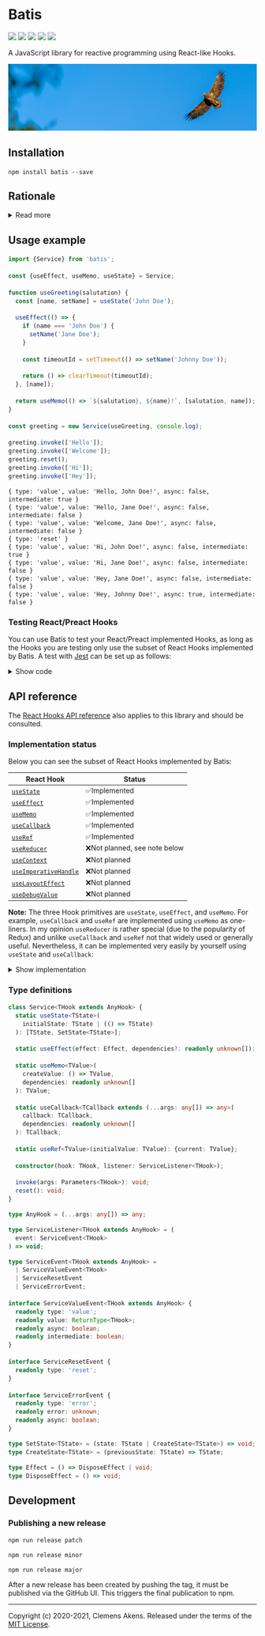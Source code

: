 # Batis

[![][ci-badge]][ci-link] [![][version-badge]][version-link]
[![][license-badge]][license-link] [![][types-badge]][types-link]
[![][size-badge]][size-link]

[ci-badge]: https://github.com/clebert/batis/workflows/CI/badge.svg
[ci-link]: https://github.com/clebert/batis
[version-badge]: https://badgen.net/npm/v/batis
[version-link]: https://www.npmjs.com/package/batis
[license-badge]: https://badgen.net/npm/license/batis
[license-link]: https://github.com/clebert/batis/blob/master/LICENSE
[types-badge]: https://badgen.net/npm/types/batis
[types-link]: https://github.com/clebert/batis
[size-badge]: https://badgen.net/bundlephobia/minzip/batis
[size-link]: https://bundlephobia.com/result?p=batis

A JavaScript library for reactive programming using React-like Hooks.

<img src="./eagle.jpg"/>

## Installation

```
npm install batis --save
```

## Rationale

<details>
  <summary>Read more</summary>

I am a front-end developer. One of the problems in front-end development is
managing state and deriving the user interface from it, as well as handling side
effects that change the state again. I mainly work with
[React](https://reactjs.org) which allows me to solve the described problem via
functional reactive programming.

Reactive programming is generally understood to be programming using
asynchronous data streams, which form the conceptual basis for libraries like
[RxJS](https://github.com/ReactiveX/rxjs),
[xstream](https://github.com/staltz/xstream), or as a counterpart to React
[Cycle.js](https://cycle.js.org). In React, however, reactive programming is not
about dealing with streams, but with so-called
[Hooks](https://reactjs.org/docs/hooks-intro.html#motivation).

A functional component is rendered, whereby side effects are declared based on
its current state (using the
[`useEffect`](https://reactjs.org/docs/hooks-overview.html#effect-hook) Hook),
which in turn can lead to state changes (using the
[`useState`](https://reactjs.org/docs/hooks-overview.html#state-hook) Hook) and
thus to further renderings.

Even though Hooks are actually a constrained solution for managing state in
actually stateless functional components, they have proven to be very elegant in
their design. In my opinion, they are particularly suitable for modeling
finite-state automata.

I wanted to use this kind of reactive programming in other areas as well, such
as programming web workers or even JavaScript-controlled robots. Therefore I
wrote Batis...

</details>

## Usage example

```js
import {Service} from 'batis';

const {useEffect, useMemo, useState} = Service;

function useGreeting(salutation) {
  const [name, setName] = useState('John Doe');

  useEffect(() => {
    if (name === 'John Doe') {
      setName('Jane Doe');
    }

    const timeoutId = setTimeout(() => setName('Johnny Doe'));

    return () => clearTimeout(timeoutId);
  }, [name]);

  return useMemo(() => `${salutation}, ${name}!`, [salutation, name]);
}

const greeting = new Service(useGreeting, console.log);

greeting.invoke(['Hello']);
greeting.invoke(['Welcome']);
greeting.reset();
greeting.invoke(['Hi']);
greeting.invoke(['Hey']);
```

```
{ type: 'value', value: 'Hello, John Doe!', async: false, intermediate: true }
{ type: 'value', value: 'Hello, Jane Doe!', async: false, intermediate: false }
{ type: 'value', value: 'Welcome, Jane Doe!', async: false, intermediate: false }
{ type: 'reset' }
{ type: 'value', value: 'Hi, John Doe!', async: false, intermediate: true }
{ type: 'value', value: 'Hi, Jane Doe!', async: false, intermediate: false }
{ type: 'value', value: 'Hey, Jane Doe!', async: false, intermediate: false }
{ type: 'value', value: 'Hey, Johnny Doe!', async: true, intermediate: false }
```

### Testing React/Preact Hooks

You can use Batis to test your React/Preact implemented Hooks, as long as the
Hooks you are testing only use the subset of React Hooks implemented by Batis. A
test with [Jest](https://jestjs.io) can be set up as follows:

<details>
  <summary>Show code</summary>

```js
import {Service} from 'batis';
```

```js
import * as React from 'react';

jest.mock('react', () => ({...React, ...Service}));
```

```js
jest.mock('preact/hooks', () => Service);
```

</details>

## API reference

The [React Hooks API reference](https://reactjs.org/docs/hooks-reference.html)
also applies to this library and should be consulted.

### Implementation status

Below you can see the subset of React Hooks implemented by Batis:

| React Hook                                   | Status                        |
| -------------------------------------------- | ----------------------------- |
| [`useState`][usestate]                       | ✅Implemented                 |
| [`useEffect`][useeffect]                     | ✅Implemented                 |
| [`useMemo`][usememo]                         | ✅Implemented                 |
| [`useCallback`][usecallback]                 | ✅Implemented                 |
| [`useRef`][useref]                           | ✅Implemented                 |
| [`useReducer`][usereducer]                   | ❌Not planned, see note below |
| [`useContext`][usecontext]                   | ❌Not planned                 |
| [`useImperativeHandle`][useimperativehandle] | ❌Not planned                 |
| [`useLayoutEffect`][uselayouteffect]         | ❌Not planned                 |
| [`useDebugValue`][usedebugvalue]             | ❌Not planned                 |

**Note:** The three Hook primitives are `useState`, `useEffect`, and `useMemo`.
For example, `useCallback` and `useRef` are implemented using `useMemo` as
one-liners. In my opinion `useReducer` is rather special (due to the popularity
of Redux) and unlike `useCallback` and `useRef` not that widely used or
generally useful. Nevertheless, it can be implemented very easily by yourself
using `useState` and `useCallback`:

<details>
  <summary>Show implementation</summary>

```js
import {Service} from 'batis';

function useReducer(reducer, initialArg, init) {
  const [state, setState] = Service.useState(
    init ? () => init(initialArg) : initialArg
  );

  const dispatch = Service.useCallback(
    (action) => setState((previousState) => reducer(previousState, action)),
    []
  );

  return [state, dispatch];
}
```

</details>

[usestate]: https://reactjs.org/docs/hooks-reference.html#usestate
[useeffect]: https://reactjs.org/docs/hooks-reference.html#useeffect
[usecontext]: https://reactjs.org/docs/hooks-reference.html#usecontext
[usereducer]: https://reactjs.org/docs/hooks-reference.html#usereducer
[usecallback]: https://reactjs.org/docs/hooks-reference.html#usecallback
[usememo]: https://reactjs.org/docs/hooks-reference.html#usememo
[useref]: https://reactjs.org/docs/hooks-reference.html#useref
[useimperativehandle]:
  https://reactjs.org/docs/hooks-reference.html#useimperativehandle
[uselayouteffect]: https://reactjs.org/docs/hooks-reference.html#uselayouteffect
[usedebugvalue]: https://reactjs.org/docs/hooks-reference.html#usedebugvalue

### Type definitions

```ts
class Service<THook extends AnyHook> {
  static useState<TState>(
    initialState: TState | (() => TState)
  ): [TState, SetState<TState>];

  static useEffect(effect: Effect, dependencies?: readonly unknown[]): void;

  static useMemo<TValue>(
    createValue: () => TValue,
    dependencies: readonly unknown[]
  ): TValue;

  static useCallback<TCallback extends (...args: any[]) => any>(
    callback: TCallback,
    dependencies: readonly unknown[]
  ): TCallback;

  static useRef<TValue>(initialValue: TValue): {current: TValue};

  constructor(hook: THook, listener: ServiceListener<THook>);

  invoke(args: Parameters<THook>): void;
  reset(): void;
}
```

```ts
type AnyHook = (...args: any[]) => any;
```

```ts
type ServiceListener<THook extends AnyHook> = (
  event: ServiceEvent<THook>
) => void;
```

```ts
type ServiceEvent<THook extends AnyHook> =
  | ServiceValueEvent<THook>
  | ServiceResetEvent
  | ServiceErrorEvent;

interface ServiceValueEvent<THook extends AnyHook> {
  readonly type: 'value';
  readonly value: ReturnType<THook>;
  readonly async: boolean;
  readonly intermediate: boolean;
}

interface ServiceResetEvent {
  readonly type: 'reset';
}

interface ServiceErrorEvent {
  readonly type: 'error';
  readonly error: unknown;
  readonly async: boolean;
}
```

```ts
type SetState<TState> = (state: TState | CreateState<TState>) => void;
type CreateState<TState> = (previousState: TState) => TState;
```

```ts
type Effect = () => DisposeEffect | void;
type DisposeEffect = () => void;
```

## Development

### Publishing a new release

```
npm run release patch
```

```
npm run release minor
```

```
npm run release major
```

After a new release has been created by pushing the tag, it must be published
via the GitHub UI. This triggers the final publication to npm.

---

Copyright (c) 2020-2021, Clemens Akens. Released under the terms of the
[MIT License](https://github.com/clebert/batis/blob/master/LICENSE).
